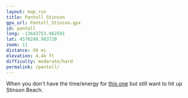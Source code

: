 ```yaml
---
layout: map_run
title: Pantoll Stinson
gpx_url: Pantoll_Stinson.gpx
id: pantoll
long: -13643753.962591
lat: 4570240.983720
zoom: 11
distance: 50 mi
elevation: 4.4k ft
difficulty: moderate/hard
permalink: /pantoll/
---
```

When you don't have the time/energy for [this one](/point-reyes/) but still want to hit up Stinson Beach.